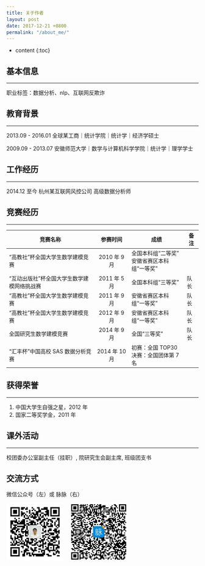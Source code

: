 ```yaml
---
title: 关于作者
layout: post
date: 2017-12-21 +0800
permalink: "/about_me/"
---
```


* content
{:toc}

## 基本信息
------
职业标签：数据分析、nlp、互联网反欺诈


## 教育背景
------
2013.09 - 2016.01       全球某工商｜统计学院｜统计学｜经济学硕士

2009.09 - 2013.07       安徽师范大学｜数学与计算机科学学院｜统计学｜理学学士

## 工作经历
------
2014.12 至今  杭州某互联网风控公司 高级数据分析师

## 竞赛经历
------

竞赛名称|参赛时间|成绩|备注
|---|:---:|---|---|
“高教社”杯全国大学生数学建模竞赛 |2010 年 9 月 |全国本科组“二等奖”<br>安徽省赛区本科组“一等奖” |
“互动出版社”杯全国大学生数学建模网络挑战赛 |2011 年 5 月 |全国本科组“三等奖” |队长 
“高教社”杯全国大学生数学建模竞赛 |2011 年 9 月 |安徽省赛区本科组“一等奖” |队长 
“高教社”杯全国大学生数学建模竞赛 |2012 年 9 月 |安徽省赛区本科组“一等奖” |队长 
 全国研究生数学建模竞赛 |2014 年 9 月 |全国“三等奖” |队长 
“汇丰杯”中国高校 SAS 数据分析竞赛 |2014 年 10 月 |初赛：全国 TOP30<br>决赛：全国团体第 7 名 |

## 获得荣誉
------
1. 中国大学生自强之星，2012 年
2. 国家二等奖学金，2011 年

## 课外活动
------
校团委办公室副主任（挂职）, 院研究生会副主席, 班级团支书

## 交流方式

微信公众号（左）或 脉脉（右）

<img src="/styles/images/wx_gzh.jpg" width = "150" height = "150" alt="微博二维码"/>
&nbsp;&nbsp;
<img src="/styles/images/maimai.jpeg" width = "150" height = "150" alt="脉脉二维码"/>